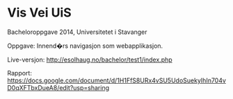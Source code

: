 Vis Vei UiS
==========

Bacheloroppgave 2014, Universitetet i Stavanger

Oppgave:
Innend�rs navigasjon som webapplikasjon.

Live-versjon: http://esolhaug.no/bachelor/test1/index.php

Rapport: https://docs.google.com/document/d/1H1FfS8URx4vSU5UdoSuekyIhIn704vD0qXFTbxDueA8/edit?usp=sharing
